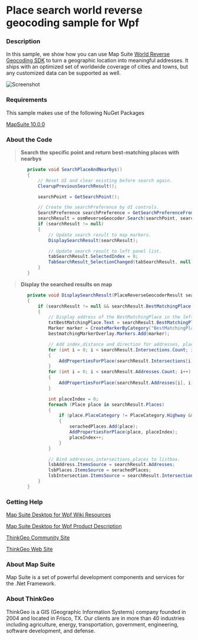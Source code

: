 # Place search world reverse geocoding sample for Wpf

### Description
In this sample, we show how you can use Map Suite [World Reverse Geocoding SDK](https://thinkgeo.com/gisserver#feature) to turn a geographic location into meaningful addresses. It ships with an optimized set of worldwide coverage of cities and towns, but any customized data can be supported as well. 

![Screenshot](https://github.com/ThinkGeo/PlaceSearchWorldReverseGeocodingSample-ForWpf/blob/master/Screenshot.gif)

### Requirements
This sample makes use of the following NuGet Packages

[MapSuite 10.0.0](https://www.nuget.org/packages?q=ThinkGeo)

### About the Code
>**Search the specific point and return best-matching places with nearbys**
```cs
        private void SearchPlaceAndNearbys()
        {
            // Reset UI and clear existing before search again.
            ClearupPreviousSearchResult();

            searchPoint = GetSearchPoint();

            // Create the searchPreference by UI controls.
            SearchPreference searchPreference = GetSearchPreferenceFromUI();
            searchResult = osmReverseGeocoder.Search(searchPoint, searchPreference);
            if (searchResult != null)
            {
                // Update search result to map markers.
                DisplaySearchResult(searchResult);

                // Update search result to left panel list.
                tabSearchResult.SelectedIndex = 0;
                TabSearchResult_SelectionChanged(tabSearchResult, null);
            }
        }
```
>**Display the searched results on map**
```cs
        private void DisplaySearchResult(PlaceReverseGeocoderResult searchResult)
        {
            if (searchResult != null && searchResult.BestMatchingPlace != null)
            {
                // Display address of the BestMatchingPlace in the left panel and add a marker.
                txtBestMatchingPlace.Text = searchResult.BestMatchingPlace.Address;
                Marker marker = CreateMarkerByCategory("BestMatchingPlace", searchPoint, searchResult.BestMatchingPlace.Address);
                bestmatchingMarkerOverlay.Markers.Add(marker);

                // Add index,distance and direction for addresses, places and intersections.
                for (int i = 0; i < searchResult.Intersections.Count; i++)
                {
                    AddPropertiesForPlace(searchResult.Intersections[i], i);
                }
                for (int i = 0; i < searchResult.Addresses.Count; i++)
                {
                    AddPropertiesForPlace(searchResult.Addresses[i], i);
                }

                int placeIndex = 0;
                foreach (Place place in searchResult.Places)
                {
                    if (place.PlaceCategory != PlaceCategory.Highway && place.PlaceCategory != PlaceCategory.Road && place.PlaceCategory != PlaceCategory.Path && place.PlaceCategory != PlaceCategory.LinkRoad)
                    {
                        serachedPlaces.Add(place);
                        AddPropertiesForPlace(place, placeIndex);
                        placeIndex++;
                    }
                }

                // Bind addresses,intersections,places to listbox.
                lsbAddress.ItemsSource = searchResult.Addresses;
                lsbPlaces.ItemsSource = serachedPlaces;
                lsbIntersection.ItemsSource = searchResult.Intersections;
            }
        }
```
### Getting Help

[Map Suite Desktop for Wpf Wiki Resources](http://wiki.thinkgeo.com/wiki/map_suite_desktop_for_wpf)

[Map Suite Desktop for Wpf Product Description](https://thinkgeo.com/ui-controls#desktop-platforms)

[ThinkGeo Community Site](http://community.thinkgeo.com/)

[ThinkGeo Web Site](http://www.thinkgeo.com)


### About Map Suite
Map Suite is a set of powerful development components and services for the .Net Framework.

### About ThinkGeo
ThinkGeo is a GIS (Geographic Information Systems) company founded in 2004 and located in Frisco, TX. Our clients are in more than 40 industries including agriculture, energy, transportation, government, engineering, software development, and defense.
